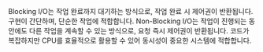 Blocking I/O는 작업 완료까지 대기하는 방식으로, 작업 완료 시 제어권이 반환됩니다. 구현이 간단하며, 단순한 작업에 적합합니다.
Non-Blocking I/O는 작업이 진행되는 동안에도 다른 작업을 계속할 수 있는 방식으로, 요청 즉시 제어권이 반환됩니다. 코드가 복잡하지만 CPU를 효율적으로 활용할 수 있어 동시성이 중요한 시스템에 적합합니다.